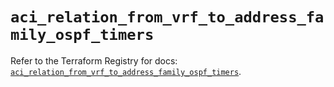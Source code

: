 # `aci_relation_from_vrf_to_address_family_ospf_timers`

Refer to the Terraform Registry for docs: [`aci_relation_from_vrf_to_address_family_ospf_timers`](https://registry.terraform.io/providers/ciscodevnet/aci/2.17.0/docs/resources/relation_from_vrf_to_address_family_ospf_timers).
